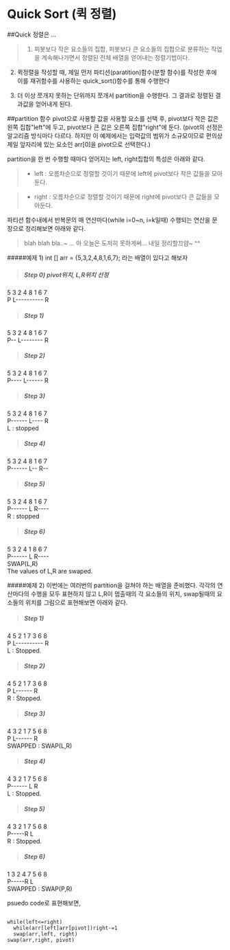 Quick Sort (퀵 정렬)
===

##Quick 정렬은 ...
>1. 피봇보다 작은 요소들의 집합, 피봇보다 큰 요소들의 집합으로 분류하는 작업을 계속해나가면서 정렬된 전체 배열을 얻어내는 정렬기법이다.
>
2. 퀵정렬을 작성할 때, 제일 먼저 파티션(paratition)함수(분할 함수)를 작성한 후에 이를 재귀함수를 사용하는 quick_sort()함수를 통해 수행한다
>
3. 더 이상 쪼개지 못하는 단위까지 쪼개서 partition을 수행한다. 그 결과로 정렬된 결과값을 얻어내게 된다.

##partition 함수
pivot으로 사용할 값을 사용할 요소를 선택 후, pivot보다 작은 값은 왼쪽 집합"left"에 두고, pivot보다 큰 값은 오른쪽 집합"right"에 둔다.
(pivot의 선정은 알고리즘 방식마다 다르다. 하지만 이 예제에서는 입력값의 범위가 소규모이므로 편의상 제일 앞자리에 있는 요소인 arr[0]을 pivot으로 선택한다.)

partition을 한 번 수행할 때마다 얻어지는 left, right집합의 특성은 아래와 같다.
> * left : 오름차순으로 정렬할 것이기 때문에 left에 pivot보다 작은 값들을 모아둔다.

> * right : 오름차순으로 정렬할 것이기 때문에 right에 pivot보다 큰 값들을 모아둔다.

파티션 함수내에서 반복문의 매 연산마다(while i=0~n, i=k일때) 수행되는 연산을 문장으로 정리해보면 아래와 같다.
>blah blah bla..~ ... 아 오늘은 도저히 못하게써... 내일 정리할끄얌~ ^^

#####예제 1)
int [] arr = {5,3,2,4,8,1,6,7}; 라는 배열이 있다고 해보자
> ##### Step 0) pivot위치, L,R위치 선정
5 3 2 4 8 1 6 7  
P L---------- R

> ##### Step 1)
5 3 2 4 8 1 6 7  
P-- L-------- R

> ##### Step 2)
5 3 2 4 8 1 6 7  
P---- L------ R

> ##### Step 3)
5 3 2 4 8 1 6 7  
P------ L---- R  
L : stopped  

> ##### Step 4)
5 3 2 4 8 1 6 7  
P------ L-- R--  

> ##### Step 5)
5 3 2 4 8 1 6 7  
P------ L R----  
R : stopped  

> ##### Step 6)
5 3 2 4 1 8 6 7  
P------ L R----  
SWAP(L,R)  
The values of L,R are swaped.  

#####예제 2)
이번에는 여러번의 partition을 걸쳐야 하는 배열을 준비했다. 각각의 연산마다의 수행을 모두 표현하지 않고 L,R이 멈출때의 각 요소들의 위치, swap될때의 요소들의 위치를 그림으로 표현해보면 아래와 같다.<br/>
>##### Step 1)
4 5 2 1 7 3 6 8  
P L---------- R  
L : Stopped.

>##### Step 2)
4 5 2 1 7 3 6 8  
P L------ R  
R : Stopped.

>##### Step 3)
4 3 2 1 7 5 6 8  
P L------ R  
SWAPPED : SWAP(L,R)

>##### Step 4)
4 3 2 1 7 5 6 8  
P------ L R  
L : Stopped.

>##### Step 5)
4 3 2 1 7 5 6 8  
P-----R L  
R : Stopped.

>##### Step 6)
1 3 2 4 7 5 6 8  
P-----R L  
SWAPPED : SWAP(P,R)

psuedo code로 표현해보면,
<pre>
<code>
while(left<=right)
  while(arr[left]<arr[pivot])left+=1
  while(arr[right]>arr[pivot])right-=1
  swap(arr,left, right)
swap(arr,right, pivot)
</code>
</pre>




